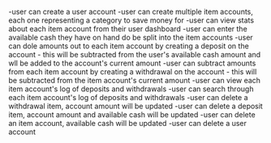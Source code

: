 -user can create a user account
-user can create multiple item accounts, each one representing a category to save money for
-user can view stats about each item account from their user dashboard
-user can enter the available cash they have on hand do be split into the item accounts
-user can dole amounts out to each item account by creating a deposit on the account - this will be subtracted from the user's available cash amount and wll be added to the account's current amount
-user can subtract amounts from each item account by creating a withdrawal on the account - this will be subtracted from the item account's current amount
-user can view each item account's log of deposits and withdrawals
-user can search through each item account's log of deposits and withdrawals
-user can delete a withdrawal item, account amount will be updated
-user can delete a deposit item, account amount and available cash will be updated
-user can delete an item account, available cash will be updated
-user can delete a user account